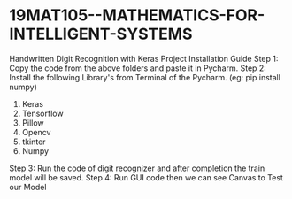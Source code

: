 # 19MAT105--MATHEMATICS-FOR-INTELLIGENT-SYSTEMS
Handwritten Digit Recognition with Keras
Project Installation Guide
Step 1: Copy the code from the above folders and paste it in Pycharm.
Step 2: Install the following Library's from Terminal of the Pycharm. (eg: pip install numpy) 
1. Keras
2. Tensorflow
3. Pillow
4. Opencv
5. tkinter
6. Numpy

Step 3: Run the code of digit recognizer and after completion the train model will be saved.
Step 4: Run GUI code then we can see Canvas to Test our Model

